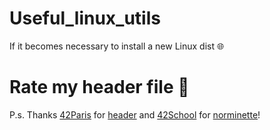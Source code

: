 # Useful_linux_utils
If it becomes necessary to install a new Linux dist 🌐

# Rate my header file 🌟

P.s. Thanks [42Paris](https://github.com/42Paris) for [header](https://github.com/42Paris/42header) and [42School](https://github.com/42School) for [norminette](https://github.com/42School/norminette)!

